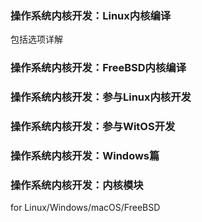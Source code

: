 
### 操作系统内核开发：Linux内核编译
包括选项详解

### 操作系统内核开发：FreeBSD内核编译

### 操作系统内核开发：参与Linux内核开发

### 操作系统内核开发：参与WitOS开发

### 操作系统内核开发：Windows篇

### 操作系统内核开发：内核模块
for Linux/Windows/macOS/FreeBSD
